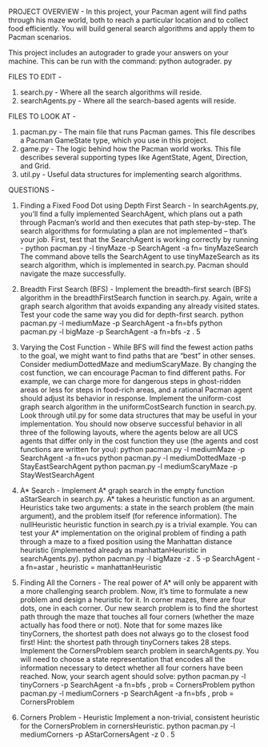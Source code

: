 PROJECT OVERVIEW - 
In this project, your Pacman agent will find paths through his maze world, both to reach a particular location and to collect food efficiently. You will build general search algorithms and apply them to Pacman scenarios.

This project includes an autograder to grade your answers on your machine. This can be run
with the command: python autograder. py

FILES TO EDIT -
1) search.py - Where all the search algorithms will reside.
2) searchAgents.py - Where all the search-based agents will reside.

FILES TO LOOK AT -
1) pacman.py - The main file that runs Pacman games. This file describes a Pacman GameState type,
which you use in this project.
2) game.py - The logic behind how the Pacman world works. This file describes several supporting types like AgentState, Agent, Direction, and Grid.
3) util.py - Useful data structures for implementing search algorithms.

QUESTIONS -
1) Finding a Fixed Food Dot using Depth First Search - In searchAgents.py, you’ll find a fully implemented SearchAgent, which plans out a path through Pacman’s world and then executes that path step-by-step. The search algorithms for formulating a plan are not implemented – that’s your job.
First, test that the SearchAgent is working correctly by running -
python pacman.py -l tinyMaze -p SearchAgent -a fn= tinyMazeSearch
The command above tells the SearchAgent to use tinyMazeSearch as its search algorithm, which
is implemented in search.py. Pacman should navigate the maze successfully.

2) Breadth First Search (BFS) - Implement the breadth-first search (BFS) algorithm in the breadthFirstSearch function in search.py. Again, write a graph search algorithm that avoids expanding any already visited states. Test your code the same way you did for depth-first search.
python pacman.py -l mediumMaze -p SearchAgent -a fn=bfs
python pacman.py -l bigMaze -p SearchAgent -a fn=bfs -z . 5

3) Varying the Cost Function - While BFS will find the fewest action paths to the goal, we might want to find paths that are “best” in other senses. Consider mediumDottedMaze and mediumScaryMaze.
By changing the cost function, we can encourage Pacman to find different paths. For example, we
can charge more for dangerous steps in ghost-ridden areas or less for steps in food-rich areas, and a rational Pacman agent should adjust its behavior in response.
Implement the uniform-cost graph search algorithm in the uniformCostSearch function in search.py.
Look through util.py for some data structures that may be useful in your implementation. You should now observe successful behavior in all three of the following layouts, where
the agents below are all UCS agents that differ only in the cost function they use (the agents and cost functions are written for you):
python pacman.py -l mediumMaze -p SearchAgent -a fn=ucs
python pacman.py -l mediumDottedMaze -p StayEastSearchAgent
python pacman.py -l mediumScaryMaze -p StayWestSearchAgent

4) A* Search - Implement A* graph search in the empty function aStarSearch in search.py. A* takes a heuristic function as an argument. Heuristics take two arguments: a state in the search problem (the main argument), and the problem itself (for reference information). The nullHeuristic heuristic function in search.py is a trivial example.
You can test your A* implementation on the original problem of finding a path through a maze to a fixed position using the Manhattan distance heuristic (implemented already as manhattanHeuristic in searchAgents.py).
python pacman.py -l bigMaze -z . 5 -p SearchAgent -a fn=astar ,
heuristic = manhattanHeuristic

5) Finding All the Corners - The real power of A* will only be apparent with a more challenging search problem. Now, it’s time to formulate a new problem and design a heuristic for it.
In corner mazes, there are four dots, one in each corner. Our new search problem is to find the
shortest path through the maze that touches all four corners (whether the maze actually has food
there or not). Note that for some mazes like tinyCorners, the shortest path does not always go to the closest food first! Hint: the shortest path through tinyCorners takes 28 steps.
Implement the CornersProblem search problem in searchAgents.py. You will need to choose a
state representation that encodes all the information necessary to detect whether all four corners have been reached. Now, your search agent should solve:
python pacman.py -l tinyCorners -p SearchAgent -a fn=bfs ,
prob = CornersProblem
python pacman.py -l mediumCorners -p SearchAgent -a fn=bfs ,
prob = CornersProblem

6) Corners Problem - Heuristic
Implement a non-trivial, consistent heuristic for the CornersProblem in cornersHeuristic.
python pacman.py -l mediumCorners -p AStarCornersAgent -z 0 . 5
